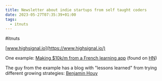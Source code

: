 ```yaml
---
title: Newsletter about indie startups from self taught coders
date: 2023-05-27T07:35:39+01:00
tags:
  - itnuts
---
```

\#itnuts

[www.highsignal.io](https://www.highsignal.io/)

One example: [Making $10k/m from a French learning app]([www.highsignal.io](https://www.highsignal.io/)companies/making-10k-m-french-learning-app/) (found on [HN](https://news.ycombinator.com/item?id=36086984))

The guy from the example has a blog with "lessons learned" from trying different growing strategies:
[Benjamin Houy](https://growwithless.com/)
